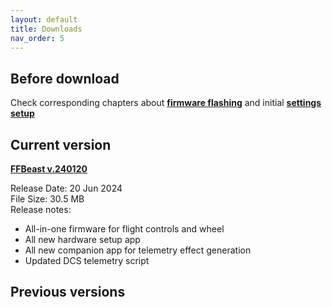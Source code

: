 ```yaml
---
layout: default
title: Downloads
nav_order: 5
---
```

## Before download

 Check corresponding chapters about [**firmware flashing**](software_firmware_flashing.html) and initial [**settings setup**](software_quick_start.html)  

## Current version
[**FFBeast v.240120**](/assets/firmware/ffbeast-240120.zip)

Release Date: 20 Jun 2024<br>
File Size: 30.5 MB <br>
Release notes:
- All-in-one firmware for flight controls and wheel
- All new hardware setup app
- All new companion app for telemetry effect generation
- Updated DCS telemetry script

## Previous versions
